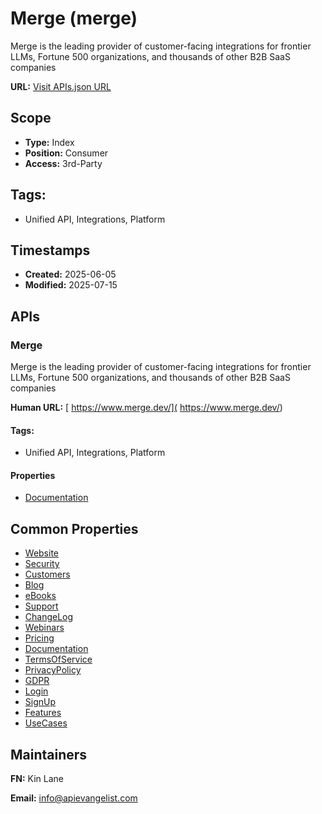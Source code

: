 # Merge (merge)
Merge is the leading provider of customer-facing integrations for frontier LLMs, Fortune 500 organizations, and thousands of other B2B SaaS companies 

**URL:** [Visit APIs.json URL](https://raw.githubusercontent.com/api-evangelist/merge/refs/heads/main/apis.yml)

## Scope

- **Type:** Index 
- **Position:** Consumer 
- **Access:** 3rd-Party 

## Tags:

 - Unified API, Integrations, Platform

## Timestamps

- **Created:** 2025-06-05 
- **Modified:** 2025-07-15 

## APIs

### Merge
Merge is the leading provider of customer-facing integrations for frontier LLMs, Fortune 500 organizations, and thousands of other B2B SaaS companies 

**Human URL:** [ https://www.merge.dev/]( https://www.merge.dev/)


#### Tags:

 - Unified API, Integrations, Platform

#### Properties

- [Documentation]( https://www.merge.dev/)

## Common Properties

- [Website](https://www.merge.dev/)
- [Security](https://www.merge.dev/security)
- [Customers](https://www.merge.dev/case-studies)
- [Blog](https://www.merge.dev/blog)
- [eBooks](https://www.merge.dev/resources?content-type=Ebooks)
- [Support](https://help.merge.dev/)
- [ChangeLog](https://www.merge.dev/changelog)
- [Webinars](https://www.merge.dev/resources?content-type=Webinars)
- [Pricing](https://www.merge.dev/pricing)
- [Documentation](https://docs.merge.dev/?_gl=1*1llee1i*_gcl_au*MTY4MjQ4NzcxMy4xNzUyNjE4Mjgw*_ga*MTY0NjYzNTAyLjE3NTI2MTgyODA.*_ga_S6X9VBDBJN*czE3NTI2MTgyODAkbzEkZzEkdDE3NTI2MTg0NTMkajI3JGwwJGgw)
- [TermsOfService](https://www.merge.dev/legal/terms)
- [PrivacyPolicy](https://www.merge.dev/legal/privacy-policy)
- [GDPR](https://www.merge.dev/eu)
- [Login](https://app.merge.dev/login?_gl=1*6bfh40*_gcl_au*MTY4MjQ4NzcxMy4xNzUyNjE4Mjgw*_ga*MTY0NjYzNTAyLjE3NTI2MTgyODA.*_ga_S6X9VBDBJN*czE3NTI2MTgyODAkbzEkZzEkdDE3NTI2MTg2MjEkajMyJGwwJGgw)
- [SignUp](https://app.merge.dev/signup)
- [Features](undefined)
- [UseCases](undefined)

## Maintainers

**FN:** Kin Lane

**Email:** info@apievangelist.com

